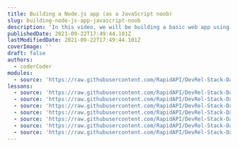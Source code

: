 ```yaml
---
title: Building a Node.js app (as a JavaScript noob)
slug: building-node-js-app-javascript-noob
description: 'In this video, we will be building a basic web app using Node.js (Express.js) loading external API data using asynchronous JavaScript.'
publishedDate: 2021-09-22T17:49:44.101Z
lastModifiedDate: 2021-09-22T17:49:44.101Z
coverImage: ''
draft: false
authors:
  - coderCoder
modules:
  - source: 'https://raw.githubusercontent.com/RapidAPI/DevRel-Stack-Data/dev/lms/courses/building-node-js-app-javascript-noob/index.md'
lessons:
  - source: 'https://raw.githubusercontent.com/RapidAPI/DevRel-Stack-Data/dev/lms/courses/building-node-js-app-javascript-noob/01-intro.md'
  - source: 'https://raw.githubusercontent.com/RapidAPI/DevRel-Stack-Data/dev/lms/courses/building-node-js-app-javascript-noob/02-set-website-files-local-express-js-site.md'
  - source: 'https://raw.githubusercontent.com/RapidAPI/DevRel-Stack-Data/dev/lms/courses/building-node-js-app-javascript-noob/03-set-route-node-js-load-api-data-fetch.md'
  - source: 'https://raw.githubusercontent.com/RapidAPI/DevRel-Stack-Data/dev/lms/courses/building-node-js-app-javascript-noob/04-asynchronous-javascript-json-data-server-side-client.md'
  - source: 'https://raw.githubusercontent.com/RapidAPI/DevRel-Stack-Data/dev/lms/courses/building-node-js-app-javascript-noob/05-dynamically-generate-image-tag-javascript.md'
  - source: 'https://raw.githubusercontent.com/RapidAPI/DevRel-Stack-Data/dev/lms/courses/building-node-js-app-javascript-noob/06-api-key-secure-dotenv.md'
  - source: 'https://raw.githubusercontent.com/RapidAPI/DevRel-Stack-Data/dev/lms/courses/building-node-js-app-javascript-noob/07-style-website-css.md'
---
```


